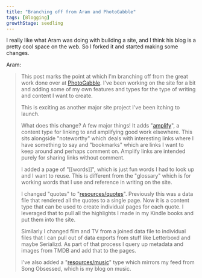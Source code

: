 ```yaml
---
title: "Branching off from Aram and PhotoGabble"
tags: [Blogging]
growthStage: seedling
---
```

I really like what Aram was doing with building a site, and I think his blog is a pretty cool space on the web. So I forked it and started making some changes.

Aram:
> This post marks the point at which I'm branching off from the great work done over at [PhotoGabble](https://photogabble.co.uk/). I've been working on the site for a bit and adding some of my own features and types for the type of writing and content I want to create.
>
> This is exciting as another major site project I've been itching to launch.
>
> What does this change? A few major things! It adds "[amplify](/amplify/)", a content type for linking to and amplifying good work elsewhere. This sits alongside "noteworthy" which deals with interesting links where I have something to say and "bookmarks" which are links I want to keep around and perhaps comment on. Amplify links are intended purely for sharing links without comment.
>
> I added a page of "[[words]]", which is just fun words I had to look up and I want to reuse. This is different from the "glossary" which is for working words that I use and reference in writing on the site.
>
> I changed "quotes" to "[resources/quotes](/resources/quotes/)". Previously this was a data file that rendered all the quotes to a single page. Now it is a content type that can be used to create individual pages for each quote. I leveraged that to pull all the highlights I made in my Kindle books and put them into the site.
>
> Similarly I changed film and TV from a joined data file to individual files that I can pull out of data exports from stuff like Letterboxd and maybe Serializd. As part of that process I query up metadata and images from TMDB and add that to the pages.
>
> I've also added a "[resources/music](/resources/music/)" type which mirrors my feed from Song Obsessed, which is my blog on music.
